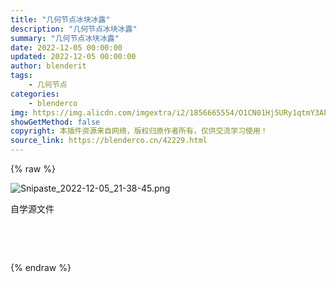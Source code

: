 ```yaml
---
title: "几何节点冰块冰露"
description: "几何节点冰块冰露"
summary: "几何节点冰块冰露"
date: 2022-12-05 00:00:00
updated: 2022-12-05 00:00:00
author: blenderit
tags: 
    - 几何节点
categories:
    - blenderco
img: https://img.alicdn.com/imgextra/i2/1856665554/O1CN01Hj5URy1qtmY3AhVIG_!!1856665554.png
showGetMethod: false
copyright: 本插件资源来自网络，版权归原作者所有，仅供交流学习使用！
source_link: https://blenderco.cn/42229.html
---
```


{% raw %}
<p><img src="https://img.alicdn.com/imgextra/i2/1856665554/O1CN01Hj5URy1qtmY3AhVIG_!!1856665554.png" alt="Snipaste_2022-12-05_21-38-45.png"></p><p>自学源文件</p><p> </p><p> </p>
<div style="display: none">blenderco</div>
{% endraw %}